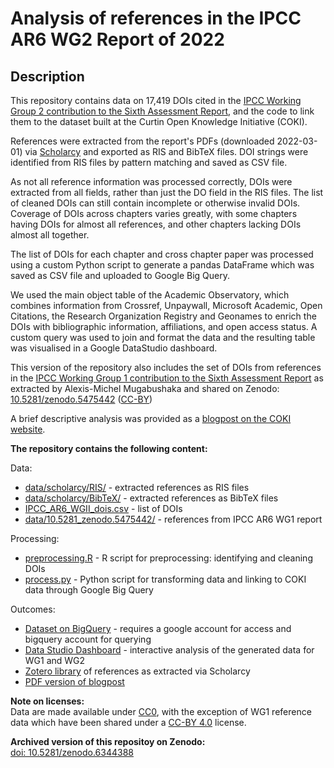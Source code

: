 # Analysis of references in the IPCC AR6 WG2 Report of 2022

## Description
This repository contains data on 17,419 DOIs cited in the [IPCC Working Group 2 contribution to the Sixth Assessment Report](https://www.ipcc.ch/report/ar6/wg2/), and the code to link them to the dataset built at the Curtin Open Knowledge Initiative (COKI).

References were extracted from the report's PDFs (downloaded 2022-03-01) via [Scholarcy](https://www.scholarcy.com/) and exported as RIS and BibTeX files. DOI strings were identified from RIS files by pattern matching and saved as CSV file. 

As not all reference information was processed correctly, DOIs were extracted from all fields, rather than just the DO field in the RIS files. The list of cleaned DOIs can still contain incomplete or otherwise invalid DOIs. Coverage of DOIs across chapters varies greatly, with some chapters having DOIs for almost all references, and other chapters lacking DOIs almost all together.

The list of DOIs for each chapter and cross chapter paper was processed using a custom Python script to generate a pandas DataFrame which was saved as CSV file and uploaded to Google Big Query.

We used the main object table of the Academic Observatory, which combines information from Crossref, Unpaywall, Microsoft Academic, Open Citations, the Research Organization Registry and Geonames to enrich the DOIs with bibliographic information, affiliations, and open access status. A custom query was used to join and format the data and the resulting table was visualised in a Google DataStudio dashboard.

This version of the repository also includes the set of DOIs from references in the [IPCC Working Group 1 contribution to the Sixth Assessment Report](https://www.ipcc.ch/report/ar6/wg1/) as extracted by Alexis-Michel Mugabushaka and shared on Zenodo: [10.5281/zenodo.5475442](https://doi.org/10.5281/zenodo.5475442) ([CC-BY](creativecommons.org/licenses/by/4.0/legalcode))

A brief descriptive analysis was provided as a [blogpost on the COKI website](https://openknowledge.community/tracking-climate-change-openaccess/). 


**The repository contains the following content:**

Data:  
- [data/scholarcy/RIS/](data/scholarcy/RIS/) - extracted references as RIS files  
- [data/scholarcy/BibTeX/](data/scholarcy/BibTex/)  - extracted references as BibTeX files  
- [IPCC_AR6_WGII_dois.csv](data/IPCC_AR6_WGII_dois.csv) - list of DOIs  
- [data/10.5281_zenodo.5475442/](data/10.5281_zenodo.5475442) - references from IPCC AR6 WG1 report

Processing:  
- [preprocessing.R](preprocessing.R) - R script for preprocessing: identifying and cleaning DOIs  
- [process.py](process.py) - Python script for transforming data and linking to COKI data through Google Big Query

Outcomes:  
- [Dataset on BigQuery](https://console.cloud.google.com/bigquery?project=utrecht-university&ws=!1m23!1m3!8m2!1s145441926252!2sd59dfac7972a45f8a2f5ee4ac866c34d!1m4!4m3!1sacademic-observatory!2sobservatory!3sdoi20220226!1m4!4m3!1sutrecht-university!2sipcc_ar6!3sdoi_table!1m3!3m2!1sutrecht-university!2sipcc_ar6!1m4!4m3!1sutrecht-university!2sipcc_ar6!3sipcc_ar6_dois&d=ipcc_ar6&p=utrecht-university&page=table&t=doi_table&pli=1&authuser=1) - requires a google account for access and bigquery account for querying  
- [Data Studio Dashboard](https://datastudio.google.com/s/vZN2zLr9wS4) - interactive analysis of the generated data for WG1 and WG2  
- [Zotero library](https://www.zotero.org/groups/4614109) of references as extracted via Scholarcy  
- [PDF version of blogpost](IPCC%20AR6.pdf)


**Note on licenses:**   
Data are made available under [CC0](https://creativecommons.org/publicdomain/zero/1.0/), with the exception of WG1 reference data which have been shared under a [CC-BY 4.0](creativecommons.org/licenses/by/4.0/legalcode) license.

**Archived version of this repositoy on Zenodo:**  
[doi: 10.5281/zenodo.6344388](https:/doi.org/10.5281/zenodo.6344388)



